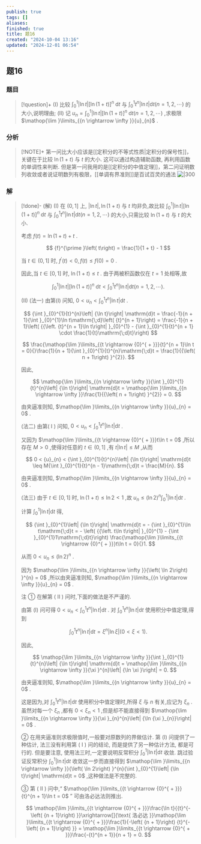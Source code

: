 ```yaml
---
publish: true
tags: []
aliases: 
finished: true
title: 题16
created: "2024-10-04 13:16"
updated: "2024-12-01 06:54"
---
```

## 题16
### 题目
> [!question]+
> (I) 比较 ${\int }_{0}^{1}\left| {\ln t}\right| {\left\lbrack  \ln \left( 1 + t\right) \right\rbrack  }^{n}\mathrm{\;d}t$ 与 ${\int }_{0}^{1}{t}^{n}\left| {\ln t}\right| \mathrm{d}t\left( {n = 1,2,\cdots }\right)$ 的大小,说明理由;
> (II) 记 ${u}_{n} = {\int }_{0}^{1}\left| {\ln t}\right| {\left\lbrack  \ln \left( 1 + t\right) \right\rbrack  }^{n}\mathrm{\;d}t\left( {n = 1,2,\cdots }\right)$ ,求极限 $\mathop{\lim }\limits_{{n \rightarrow  \infty }}{u}_{n}$ .
### 分析
> [!NOTE]+
> 第一问比大小应该是[[定积分的不等式性质|定积分的保号性]]，关键在于比较 $\ln \left( {1 + t}\right)$ 与 $t$ 的大小. 这可以通过构造辅助函数, 再利用函数的单调性来判断.
> 但是第一问我用的是[[定积分的中值定理]]，第二问证明数列收敛或者说证明数列有极限，[[单调有界准则]]是百试百灵的通法
> ![|300](https://img.hwenyi.live/202410312121986.webp)
### 解
> [!done]-
> (解) (I) 在 $(0,1\rbrack$ 上, $\left| {\ln t}\right| ,\ln \left( {1 + t}\right)$ 与 $t$ 均非负,故比较 ${\int }_{0}^{1}\left| {\ln t}\right| {\left\lbrack  \ln \left( 1 + t\right) \right\rbrack  }^{n}\mathrm{\;d}t$ 与 ${\int }_{0}^{1}{t}^{n}\left| {\ln t}\right| \mathrm{d}t\left( {n = 1,2,\cdots }\right)$ 的大小,只需比较 $\ln \left( {1 + t}\right)$ 与 $t$ 的大小.
> 
> 考虑 $f\left( t\right)  = \ln \left( {1 + t}\right)  + t$ . 
> 
> $$
> {f}^{\prime }\left( t\right)  = \frac{1}{1 + t} - 1
> $$
> 
> 当 $t \in  (0,1\rbrack$ 时, ${f}^{\prime }\left( t\right)  < 0,f\left( t\right)  \leq  f\left( 0\right)  = 0$ .
> 
> 因此,当 $t \in  \left\lbrack  {0,1}\right\rbrack$ 时, $\ln \left( {1 + t}\right)  \leq  t$ . 由于两被积函数仅在 $t = 1$ 处相等,故
> 
> $$
> {\int }_{0}^{1}\left| {\ln t}\right| {\left\lbrack  \ln \left( 1 + t\right) \right\rbrack  }^{n}\mathrm{\;d}t < {\int }_{0}^{1}{t}^{n}\left| {\ln t}\right| \mathrm{d}t\left( {n = 1,2,\cdots }\right) .
> $$
> 
> (II) (法一) 由第(I) 问知, $0 < {u}_{n} < {\int }_{0}^{1}{t}^{n}\left| {\ln t}\right| \mathrm{d}t$ .
> 
> $$
> {\int }_{0}^{1}{t}^{n}\left| {\ln t}\right| \mathrm{d}t = \frac{-1}{n + 1}{\int }_{0}^{1}\ln t\mathrm{\;d}\left( {t}^{n + 1}\right)  = \frac{-1}{n + 1}\left( {{\left. {t}^{n + 1}\ln t\right| }_{0}^{1} - {\int }_{0}^{1}{t}^{n + 1} \cdot  \frac{1}{t}\mathrm{\;d}t}\right)
> $$
> 
> $$
> \frac{\mathop{\lim }\limits_{{t \rightarrow  {0}^{ + }}}{t}^{n + 1}\ln t = 0}{}\frac{1}{n + 1}{\int }_{0}^{1}{t}^{n}\mathrm{\;d}t = \frac{1}{{\left( n + 1\right) }^{2}}.
> $$
> 
> 因此,
> 
> $$
> \mathop{\lim }\limits_{{n \rightarrow  \infty }}{\int }_{0}^{1}{t}^{n}\left| {\ln t}\right| \mathrm{d}t = \mathop{\lim }\limits_{{n \rightarrow  \infty }}\frac{1}{{\left( n + 1\right) }^{2}} = 0.
> $$
> 
> 由夹逼准则知, $\mathop{\lim }\limits_{{n \rightarrow  \infty }}{u}_{n} = 0$ .
> 
> (法二) 由第( I ) 问知, $0 < {u}_{n} < {\int }_{0}^{1}{t}^{n}\left| {\ln t}\right| \mathrm{d}t$ .
> 
> 又因为 $\mathop{\lim }\limits_{{t \rightarrow  {0}^{ + }}}t\ln t = 0$ ,所以存在 $M > 0$ ,使得对任意的 $t \in  (0,1\rbrack$ ,有 $t\left| {\ln t}\right|  \leq  M$ ,从而
> 
> $$
> 0 < {u}_{n} < {\int }_{0}^{1}{t}^{n}\left| {\ln t}\right| \mathrm{d}t \leq  M{\int }_{0}^{1}{t}^{n - 1}\mathrm{\;d}t = \frac{M}{n}.
> $$
> 
> 由夹逼准则知, $\mathop{\lim }\limits_{{n \rightarrow  \infty }}{u}_{n} = 0$ .
> 
> (法三) 由于 $t \in  \left\lbrack  {0,1}\right\rbrack$ 时, $\ln \left( {1 + t}\right)  \leq  \ln 2 < 1$ ,故 ${u}_{n} \leq  {\left( \ln 2\right) }^{n}{\int }_{0}^{1}\left| {\ln t}\right| \mathrm{d}t$ .
> 
> 计算 ${\int }_{0}^{1}\left| {\ln t}\right| \mathrm{d}t$ 得,
> 
> $$
> {\int }_{0}^{1}\left| {\ln t}\right| \mathrm{d}t =  - {\int }_{0}^{1}\ln t\mathrm{\;d}t =  - \left( {{\left. t\ln t\right| }_{0}^{1} - {\int }_{0}^{1}1\mathrm{\;d}t}\right) \frac{\mathop{\lim }\limits_{{t \rightarrow  {0}^{ + }}}t\ln t = 0}{}1.
> $$
> 
> 从而 $0 < {u}_{n} \leq  {\left( \ln 2\right) }^{n}$ .
> 
> 因为 $\mathop{\lim }\limits_{{n \rightarrow  \infty }}{\left( \ln 2\right) }^{n} = 0$ ,所以由夹逼准则知, $\mathop{\lim }\limits_{{n \rightarrow  \infty }}{u}_{n} = 0$ .
> 
> 注 ① 在解第 ( II ) 问时,下面的做法是不严谨的.
> 
> 由第 (I) 问可得 $0 < {u}_{n} < {\int }_{0}^{1}{t}^{n}\left| {\ln t}\right| \mathrm{d}t$ . 对 ${\int }_{0}^{1}{t}^{n}\left| {\ln t}\right| \mathrm{d}t$ 使用积分中值定理,得到
> 
> $$
> {\int }_{0}^{1}{t}^{n}\left| {\ln t}\right| \mathrm{d}t = {\xi }^{n}\left| {\ln \xi }\right| \left( {0 < \xi  < 1}\right) .
> $$
> 
> 因此,
> 
> $$
> \mathop{\lim }\limits_{{n \rightarrow  \infty }}{\int }_{0}^{1}{t}^{n}\left| {\ln t}\right| \mathrm{d}t = \mathop{\lim }\limits_{{n \rightarrow  \infty }}{\xi }^{n}\left| {\ln \xi }\right|  = 0.
> $$
> 
> 由夹逼准则知, $\mathop{\lim }\limits_{{n \rightarrow  \infty }}{u}_{n} = 0$ .
> 
> 这是因为,对 ${\int }_{0}^{1}{t}^{n}\left| {\ln t}\right| \mathrm{d}t$ 使用积分中值定理时,所得 $\xi$ 与 $n$ 有关,应记为 ${\xi }_{n}$ . 虽然对每一个 ${\xi }_{n}$ ,都有 $0 < {\xi }_{n} < 1$ ,但是却不能直接得到 $\mathop{\lim }\limits_{{n \rightarrow  \infty }}{\xi }_{n}^{n}\left| {\ln {\xi }_{n}}\right|  = 0$ .
> 
> ② 在用夹逼准则求极限值时,一般要对原数列的界做估计. 第 (I) 问提供了一种估计, 法三没有利用第 ( I ) 问的结论, 而是提供了另一种估计方法, 都是可行的. 但是要注意, 使用法三时,一定要说明反常积分 ${\int }_{0}^{1}\left| {\ln t}\right| \mathrm{d}t$ 收敛. 跳过验证反常积分 ${\int }_{0}^{1}\left| {\ln t}\right| \mathrm{d}t$ 收敛这一步而直接得到 $\mathop{\lim }\limits_{{n \rightarrow  \infty }}{\left( \ln 2\right) }^{n}{\int }_{0}^{1}\left| {\ln t}\right| \mathrm{d}t = 0$ ,这种做法是不完整的.
> 
> ③ 第 ( II ) 问中,“ $\mathop{\lim }\limits_{{t \rightarrow  {0}^{ + }}}{t}^{n + 1}\ln t = 0$ ” 可由洛必达法则推出.
> 
> $$
> \mathop{\lim }\limits_{{t \rightarrow  {0}^{ + }}}\frac{\ln t}{{t}^{-\left( {n + 1}\right) }}\xrightarrow[]{\text{ 洛必达 }}\mathop{\lim }\limits_{{t \rightarrow  {0}^{ + }}}\frac{1}{-\left( {n + 1}\right) {t}^{-\left( {n + 1}\right) }} = \mathop{\lim }\limits_{{t \rightarrow  {0}^{ + }}}\frac{-{t}^{n + 1}}{n + 1} = 0.
> $$